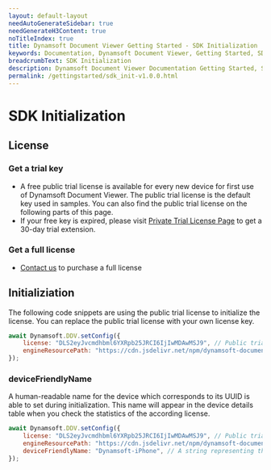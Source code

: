 ```yaml
---
layout: default-layout
needAutoGenerateSidebar: true
needGenerateH3Content: true
noTitleIndex: true
title: Dynamsoft Document Viewer Getting Started - SDK Initialization
keywords: Documentation, Dynamsoft Document Viewer, Getting Started, SDK Initialization
breadcrumbText: SDK Initialization
description: Dynamsoft Document Viewer Documentation Getting Started, SDK Initialization
permalink: /gettingstarted/sdk_init-v1.0.0.html
---
```


# SDK Initialization

## License

### Get a trial key

- A free public trial license is available for every new device for first use of Dynamsoft Document Viewer. The public trial license is the default key used in samples. You can also find the public trial license on the following parts of this page.
- If your free key is expired, please visit <a href="https://www.dynamsoft.com/customer/license/trialLicense?product=ddv&source=docs" target="_blank">Private Trial License Page</a> to get a 30-day trial extension.

### Get a full license

- [Contact us](https://www.dynamsoft.com/company/contact/)  to purchase a full license

## Initializiation

The following code snippets are using the public trial license to initialize the license. You can replace the public trial license with your own license key.

```javascript
await Dynamsoft.DDV.setConfig({
    license: "DLS2eyJvcmdhbml6YXRpb25JRCI6IjIwMDAwMSJ9", // Public trial license which is valid for 24 hours
    engineResourcePath: "https://cdn.jsdelivr.net/npm/dynamsoft-document-viewer@1.0.0/dist/engine", // Lead to a folder containing the distributed WASM files
});
```

### deviceFriendlyName

A human-readable name for the device which corresponds to its UUID is able to set during initialization. This name will appear in the device details table when you check the statistics of the according license.

```javascript
await Dynamsoft.DDV.setConfig({
    license: "DLS2eyJvcmdhbml6YXRpb25JRCI6IjIwMDAwMSJ9", // Public trial license which is valid for 24 hours
    engineResourcePath: "https://cdn.jsdelivr.net/npm/dynamsoft-document-viewer@1.0.0/dist/engine", // Lead to a folder containing the distributed WASM files
    deviceFriendlyName: "Dynamsoft-iPhone", // A string representing the device which is easier to recognize than its UUID
});
```
